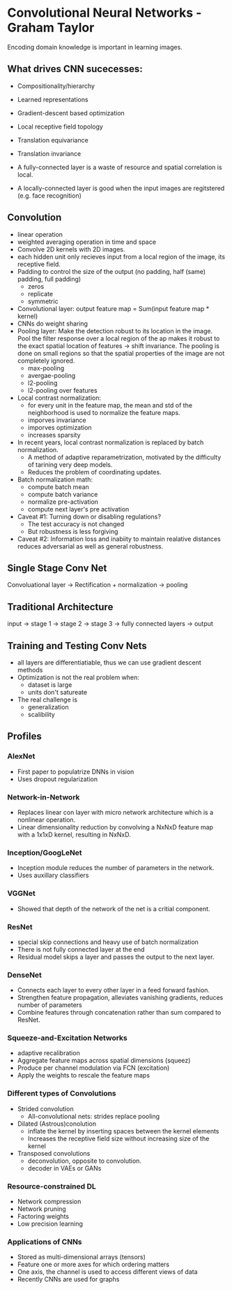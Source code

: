 # Convolutional Neural Networks - Graham Taylor
Encoding domain knowledge is important in learning images.

## What drives CNN sucecesses:
* Compositionality/hierarchy
* Learned representations
* Gradient-descent based optimization
* Local receptive field topology 
* Translation equivariance 
* Translation invariance 

* A fully-connected layer is a waste of resource and spatial correlation is local.
* A locally-connected layer is good when the input images are regitstered (e.g. face recognition)

## Convolution
* linear operation
* weighted averaging operation in time and space
* Convolve 2D kernels with 2D images. 
* each hidden unit only recieves input from a local region of the image, its receptive field. 
* Padding to control the size of the output (no padding, half (same) padding, full padding)
	* zeros
	* replicate
	* symmetric 
* Convolutional layer: output feature map = Sum(input feature map * kernel)
* CNNs do weight sharing
* Pooling layer: Make the detection robust to its location in the image. Pool the filter response over a local region of the ap makes it robust to the exact spatial location of features -> shift invariance. The pooling is done on small regions so that the spatial properties of the image are not completely ignored.
	* max-pooling
	* avergae-pooling
	* l2-pooling
	* l2-pooling over features 
* Local contrast normalization: 
	* for every unit in the feature map, the mean and std of the neighborhood is used to normalize the feature maps. 
	* imporves invariance
	* imporves optimization
	* increases sparsity 
* In recent years, local contrast normalization is replaced by batch normalization.
	* A method of adaptive reparametrization, motivated by the difficulty of tarining very deep models.
	* Reduces the problem of coordinating updates.
* Batch normalization math:
	* compute batch mean 
	* compute batch variance
	* normalize pre-activation 
	* compute next layer's pre activation
* Caveat #1: Turning down or disabling regulations?
	* The test accuracy is not changed
	* But robustness is less forgiving 
* Caveat #2: Information loss and inabiity to maintain realative distances reduces adversarial as well as general robustness.

## Single Stage Conv Net
Convoluational layer -> Rectification + normalization -> pooling 

## Traditional Architecture
input -> stage 1 -> stage 2 -> stage 3 -> fully connected layers -> output 

## Training and Testing Conv Nets
* all layers are differentiatiable, thus we can use gradient descent methods 
* Optimization is not the real problem when:
	* dataset is large
	* units don't satureate 
* The real challenge is 
	* generalization 
	* scalibility 
## Profiles 
### AlexNet 
* First paper to populatrize DNNs in vision 
* Uses dropout regularization 

### Network-in-Network
* Replaces linear con layer with micro network architecture which is a nonlinear operation.
* Linear dimensionality reduction by convolving a NxNxD feature map with a 1x1xD kernel, resulting in NxNxD.

### Inception/GoogLeNet
* Inception module reduces the number of parameters in the network.
* Uses auxillary classifiers

### VGGNet 
* Showed that depth of the network of the net is a critial component.

### ResNet
* special skip connections and heavy use of batch normalization
* There is not fully connected layer at the end
* Residual model skips a layer and passes the output to the next layer.

### DenseNet
* Connects each layer to every other layer in a feed forward fashion.
* Strengthen feature propagation, alleviates vanishing gradients, reduces number of parameters 
* Combine features through concatenation rather than sum compared to ResNet.

### Squeeze-and-Excitation Networks 
* adaptive recalibration 
* Aggregate feature maps across spatial dimensions (squeez)
* Produce per channel modulation via FCN (excitation) 
* Apply the weights to rescale the feature maps 

### Different types of Convolutions
* Strided convolution 
	* All-convolutional nets: strides replace pooling 
* Dilated (Astrous)conolution 
	* inflate the kernel by inserting spaces between the kernel elements
	* Increases the receptive field size without increasing size of the kernel 
* Transposed convolutions
	* deconvolution, opposite to convolution.
	* decoder in VAEs or GANs

### Resource-constrained DL
* Network compression
* Network pruning
* Factoring weights
* Low precision learning 

### Applications of CNNs
* Stored as multi-dimensional arrays (tensors)
* Feature one or more axes for which ordering matters
* One axis, the channel is used to access different views of data
* Recently CNNs are used for graphs 






